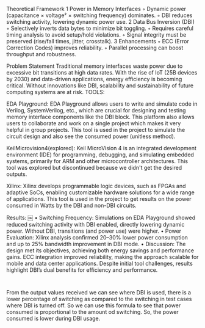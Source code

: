 Theoretical Framework
	1	Power in Memory Interfaces
	◦	Dynamic power (capacitance × voltage² × switching frequency) dominates.
	◦	DBI reduces switching activity, lowering dynamic power use.
	2	Data Bus Inversion (DBI)
	◦	Selectively inverts data bytes to minimize bit toggling.
	◦	Requires careful timing analysis to avoid setup/hold violations.
	◦	Signal integrity must be preserved (rise/fall times, jitter, crosstalk).
	3	Enhancements
	◦	ECC (Error Correction Codes) improves reliability.
	◦	Parallel processing can boost throughput and robustness.

Problem Statement
Traditional memory interfaces waste power due to excessive bit transitions at high data rates. With the rise of IoT (25B devices by 2030) and data-driven applications, energy efficiency is becoming critical. Without innovations like DBI, scalability and sustainability of future computing systems are at risk.
TOOLS:

EDA Playground: EDA Playground allows users to write and simulate code in Verilog, SystemVerilog, etc., which are crucial for designing and testing memory interface components like the DBI block. This platform also allows users to collaborate and work on a single project which makes it very helpful in group
projects. This tool is used in the project to simulate the circuit design and also see the consumed power (unitless method).

KeilMicrovision4(explored): Keil MicroVision 4 is an integrated development environment (IDE) for programming, debugging, and simulating embedded systems, primarily for ARM and other microcontroller architectures. This tool was explored but discontinued because we didn't get the desired outputs.

Xilinx: Xilinx develops programmable logic devices, such as FPGAs and adaptive SoCs, enabling customizable hardware solutions for a wide range of applications. This tool is used in the project to get results on the power consumed in Watts by the DBI and non-DBI circuits.


Results:        ￼
	•	Switching Frequency: Simulations on EDA Playground showed reduced switching activity with DBI enabled, directly lowering dynamic power. Without DBI, transitions (and power use) were higher.
	•	Power Evaluation: Xilinx analysis confirmed 20–30% lower power consumption and up to 25% bandwidth improvement in DBI mode.
	•	Discussion: The design met its objectives, achieving both energy savings and performance gains. ECC integration improved reliability, making the approach scalable for mobile and data center applications. Despite initial tool challenges, results highlight DBI’s dual benefits for efficiency and performance.

                               ￼
From the output values received we can see where DBI is used, there is a lower percentage of switching as compared to the switching in test cases where DBI is turned off.  So we can use this formula to see that power consumed is proportional to the amount od switching. So, the power consumed is lower during DBI usage.
